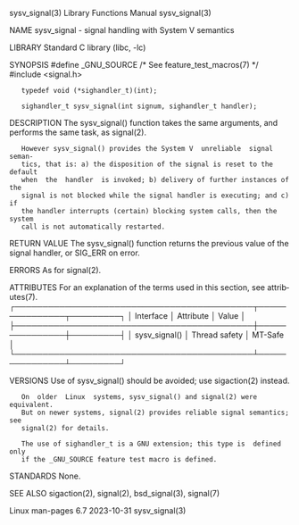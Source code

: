 sysv_signal(3)             Library Functions Manual             sysv_signal(3)

NAME
       sysv_signal - signal handling with System V semantics

LIBRARY
       Standard C library (libc, -lc)

SYNOPSIS
       #define _GNU_SOURCE         /* See feature_test_macros(7) */
       #include <signal.h>

       typedef void (*sighandler_t)(int);

       sighandler_t sysv_signal(int signum, sighandler_t handler);

DESCRIPTION
       The  sysv_signal()  function takes the same arguments, and performs the
       same task, as signal(2).

       However sysv_signal() provides the System V  unreliable  signal  seman‐
       tics, that is: a) the disposition of the signal is reset to the default
       when  the  handler  is invoked; b) delivery of further instances of the
       signal is not blocked while the signal handler is executing; and c)  if
       the handler interrupts (certain) blocking system calls, then the system
       call is not automatically restarted.

RETURN VALUE
       The  sysv_signal()  function  returns  the previous value of the signal
       handler, or SIG_ERR on error.

ERRORS
       As for signal(2).

ATTRIBUTES
       For an explanation of the terms  used  in  this  section,  see  attrib‐
       utes(7).
       ┌───────────────────────────────────────────┬───────────────┬─────────┐
       │ Interface                                 │ Attribute     │ Value   │
       ├───────────────────────────────────────────┼───────────────┼─────────┤
       │ sysv_signal()                             │ Thread safety │ MT-Safe │
       └───────────────────────────────────────────┴───────────────┴─────────┘

VERSIONS
       Use of sysv_signal() should be avoided; use sigaction(2) instead.

       On  older  Linux  systems, sysv_signal() and signal(2) were equivalent.
       But on newer systems, signal(2) provides reliable signal semantics; see
       signal(2) for details.

       The use of sighandler_t is a GNU extension; this type is  defined  only
       if the _GNU_SOURCE feature test macro is defined.

STANDARDS
       None.

SEE ALSO
       sigaction(2), signal(2), bsd_signal(3), signal(7)

Linux man-pages 6.7               2023-10-31                    sysv_signal(3)
